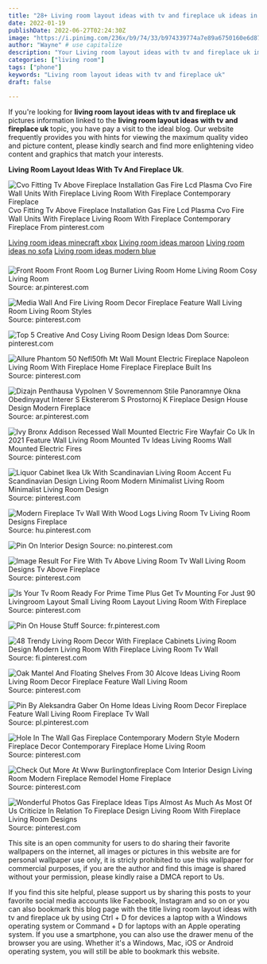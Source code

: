 ```yaml
---
title: "28+ Living room layout ideas with tv and fireplace uk ideas in 2022 "
date: 2022-01-19
publishDate: 2022-06-27T02:24:30Z
image: "https://i.pinimg.com/236x/b9/74/33/b974339774a7e89a6750160e6d8738e5.jpg"
author: "Wayne" # use capitalize
description: "Your Living room layout ideas with tv and fireplace uk images are available in this site. Living room layout ideas with tv and fireplace uk are a topic that is being searched for and liked by netizens today. You can Download the Living room layout ideas with tv and fireplace uk files here. Download all royalty-free photos."
categories: ["living room"]
tags: ["phone"]
keywords: "Living room layout ideas with tv and fireplace uk"
draft: false

---
```


If you're looking for **living room layout ideas with tv and fireplace uk** pictures information linked to the **living room layout ideas with tv and fireplace uk** topic, you have pay a visit to the ideal  blog.  Our website frequently  provides you with  hints  for viewing  the maximum  quality video and picture  content, please kindly search and find more enlightening video content and graphics  that match your interests.

**Living Room Layout Ideas With Tv And Fireplace Uk**. 

![Cvo Fitting Tv Above Fireplace Installation Gas Fire Lcd Plasma Cvo Fire Wall Units With Fireplace Living Room With Fireplace Contemporary Fireplace](https://i.pinimg.com/originals/81/f5/73/81f573a3c1cb9d1e24c1553c3b839d9a.jpg "Cvo Fitting Tv Above Fireplace Installation Gas Fire Lcd Plasma Cvo Fire Wall Units With Fireplace Living Room With Fireplace Contemporary Fireplace")
Cvo Fitting Tv Above Fireplace Installation Gas Fire Lcd Plasma Cvo Fire Wall Units With Fireplace Living Room With Fireplace Contemporary Fireplace From pinterest.com

[Living room ideas minecraft xbox](/living-room-ideas-minecraft-xbox/)
[Living room ideas maroon](/living-room-ideas-maroon/)
[Living room ideas no sofa](/living-room-ideas-no-sofa/)
[Living room ideas modern blue](/living-room-ideas-modern-blue/)



### 

 


![Front Room Front Room Log Burner Living Room Home Living Room Cosy Living Room](https://i.pinimg.com/originals/f9/dc/df/f9dcdfcb5be0e333f261a21fbf2b2968.jpg "Front Room Front Room Log Burner Living Room Home Living Room Cosy Living Room")
Source: ar.pinterest.com

 

![Media Wall And Fire Living Room Decor Fireplace Feature Wall Living Room Living Room Styles](https://i.pinimg.com/originals/42/08/fb/4208fb06e8e81f45d0e77c0c0e137c3a.jpg "Media Wall And Fire Living Room Decor Fireplace Feature Wall Living Room Living Room Styles")
Source: pinterest.com

 

![Top 5 Creative And Cosy Living Room Design Ideas Dom](https://i.pinimg.com/originals/49/c4/a2/49c4a21f094cb3af7425370b94cbf183.jpg "Top 5 Creative And Cosy Living Room Design Ideas Dom")
Source: pinterest.com

 

![Allure Phantom 50 Nefl50fh Mt Wall Mount Electric Fireplace Napoleon Living Room With Fireplace Home Fireplace Fireplace Built Ins](https://i.pinimg.com/originals/5a/81/4b/5a814b1b71ffa3fd7094cb7a01b0448d.jpg "Allure Phantom 50 Nefl50fh Mt Wall Mount Electric Fireplace Napoleon Living Room With Fireplace Home Fireplace Fireplace Built Ins")
Source: pinterest.com

 

![Dizajn Penthausa Vypolnen V Sovremennom Stile Panoramnye Okna Obedinyayut Interer S Ekstererom S Prostornoj K Fireplace Design House Design Modern Fireplace](https://i.pinimg.com/736x/e0/2a/0c/e02a0c0fda5573460bfa5446313aa30e.jpg "Dizajn Penthausa Vypolnen V Sovremennom Stile Panoramnye Okna Obedinyayut Interer S Ekstererom S Prostornoj K Fireplace Design House Design Modern Fireplace")
Source: ar.pinterest.com

 

![Ivy Bronx Addison Recessed Wall Mounted Electric Fire Wayfair Co Uk In 2021 Feature Wall Living Room Mounted Tv Ideas Living Rooms Wall Mounted Electric Fires](https://i.pinimg.com/originals/ff/df/e6/ffdfe61744ea2c01c220d1b841c63d73.jpg "Ivy Bronx Addison Recessed Wall Mounted Electric Fire Wayfair Co Uk In 2021 Feature Wall Living Room Mounted Tv Ideas Living Rooms Wall Mounted Electric Fires")
Source: pinterest.com

 

![Liquor Cabinet Ikea Uk With Scandinavian Living Room Accent Fu Scandinavian Design Living Room Modern Minimalist Living Room Minimalist Living Room Design](https://i.pinimg.com/originals/1b/e9/43/1be9437dc44ffe8a0e4853356d0a7824.jpg "Liquor Cabinet Ikea Uk With Scandinavian Living Room Accent Fu Scandinavian Design Living Room Modern Minimalist Living Room Minimalist Living Room Design")
Source: pinterest.com

 

![Modern Fireplace Tv Wall With Wood Logs Living Room Tv Living Room Designs Fireplace](https://i.pinimg.com/originals/ff/75/89/ff75891577538dd1ffc4adfd7e320907.jpg "Modern Fireplace Tv Wall With Wood Logs Living Room Tv Living Room Designs Fireplace")
Source: hu.pinterest.com

 

![Pin On Interior Design](https://i.pinimg.com/originals/97/a8/2d/97a82d643aab7bba945fcccd7e1c4552.jpg "Pin On Interior Design")
Source: no.pinterest.com

 

![Image Result For Fire With Tv Above Living Room Tv Wall Living Room Designs Tv Above Fireplace](https://i.pinimg.com/originals/0f/7b/69/0f7b69300ac63b7ad414dbeaf1b33f16.jpg "Image Result For Fire With Tv Above Living Room Tv Wall Living Room Designs Tv Above Fireplace")
Source: pinterest.com

 

![Is Your Tv Room Ready For Prime Time Plus Get Tv Mounting For Just 90 Livingroom Layout Small Living Room Layout Living Room With Fireplace](https://i.pinimg.com/originals/c1/1c/99/c11c99f2a26836808bb5cb6c3257f0fa.jpg "Is Your Tv Room Ready For Prime Time Plus Get Tv Mounting For Just 90 Livingroom Layout Small Living Room Layout Living Room With Fireplace")
Source: pinterest.com

 

![Pin On House Stuff](https://i.pinimg.com/originals/5f/10/24/5f102491417c4a7718680f74619c56b3.jpg "Pin On House Stuff")
Source: fr.pinterest.com

 

![48 Trendy Living Room Decor With Fireplace Cabinets Living Room Design Modern Living Room With Fireplace Living Room Tv Wall](https://i.pinimg.com/564x/fe/a3/b5/fea3b549432828e6fada24972557b2ab.jpg "48 Trendy Living Room Decor With Fireplace Cabinets Living Room Design Modern Living Room With Fireplace Living Room Tv Wall")
Source: fi.pinterest.com

 

![Oak Mantel And Floating Shelves From 30 Alcove Ideas Living Room Living Room Decor Fireplace Feature Wall Living Room](https://i.pinimg.com/originals/7c/6b/7d/7c6b7ddd14a45797c1a6508d3f316904.jpg "Oak Mantel And Floating Shelves From 30 Alcove Ideas Living Room Living Room Decor Fireplace Feature Wall Living Room")
Source: pinterest.com

 

![Pin By Aleksandra Gaber On Home Ideas Living Room Decor Fireplace Feature Wall Living Room Fireplace Tv Wall](https://i.pinimg.com/originals/96/47/37/964737583f8fe37cca07a8c5d966ebb9.jpg "Pin By Aleksandra Gaber On Home Ideas Living Room Decor Fireplace Feature Wall Living Room Fireplace Tv Wall")
Source: pl.pinterest.com

 

![Hole In The Wall Gas Fireplace Contemporary Modern Style Modern Fireplace Decor Contemporary Fireplace Home Living Room](https://i.pinimg.com/originals/8b/9e/46/8b9e46d44d7af2d5ef5cd43ef20542ca.jpg "Hole In The Wall Gas Fireplace Contemporary Modern Style Modern Fireplace Decor Contemporary Fireplace Home Living Room")
Source: pinterest.com

 

![Check Out More At Www Burlingtonfireplace Com Interior Design Living Room Modern Fireplace Remodel Home Fireplace](https://i.pinimg.com/originals/9b/a9/db/9ba9db6d7a8064914f67858376f825c7.jpg "Check Out More At Www Burlingtonfireplace Com Interior Design Living Room Modern Fireplace Remodel Home Fireplace")
Source: pinterest.com

 

![Wonderful Photos Gas Fireplace Ideas Tips Almost As Much As Most Of Us Criticize In Relation To Fireplace Design Living Room With Fireplace Living Room Designs](https://i.pinimg.com/236x/b9/74/33/b974339774a7e89a6750160e6d8738e5.jpg "Wonderful Photos Gas Fireplace Ideas Tips Almost As Much As Most Of Us Criticize In Relation To Fireplace Design Living Room With Fireplace Living Room Designs")
Source: pinterest.com

 

This site is an open community for users to do sharing their favorite wallpapers on the internet, all images or pictures in this website are for personal wallpaper use only, it is stricly prohibited to use this wallpaper for commercial purposes, if you are the author and find this image is shared without your permission, please kindly raise a DMCA report to Us.

If you find this site helpful, please support us by sharing this posts to your favorite social media accounts like Facebook, Instagram and so on or you can also bookmark this blog page with the title living room layout ideas with tv and fireplace uk by using Ctrl + D for devices a laptop with a Windows operating system or Command + D for laptops with an Apple operating system. If you use a smartphone, you can also use the drawer menu of the browser you are using. Whether it's a Windows, Mac, iOS or Android operating system, you will still be able to bookmark this website.
